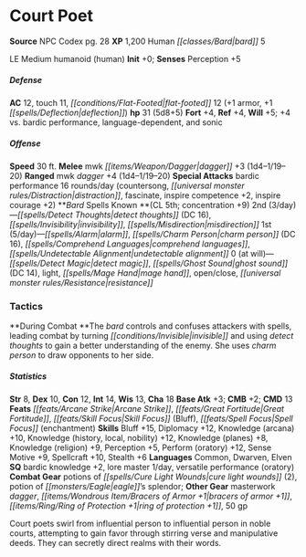 ﻿---
cssclass: [monsters]
title1: Court Poet
title2: Court Poet
CR: 4
sources:
- name: NPC Codex
  page: 28
  link: http://paizo.com/products/btpy8v3a?Pathfinder-Roleplaying-Game-NPC-Codex
XP: 1200
race: Human
classes:
- bard 5
alignment: LE
size: Medium
type: humanoid
subtypes:
- human
initiative:
  bonus: 0
AC:
  AC: 12
  touch: 11
  flat_footed: 12
  components:
    armor: 1
    deflection: 1
HP:
  HP: 31
  long: 5d8+5
saves:
  fort: 4
  ref: 4
  will: 5
  other: +4 vs. bardic performance, language-dependent, and sonic
speeds:
  base: 30
attacks:
  melee:
  - - text: mwk dagger +3 (1d4-1/19-20)
      entries:
      - - damage: 1d4-1
          crit_range: 19-20
      attack: mwk dagger
      bonus:
      - 3
  ranged:
  - - text: mwk dagger +4 (1d4-1/19-20)
      entries:
      - - damage: 1d4-1
          crit_range: 19-20
      attack: mwk dagger
      bonus:
      - 4
  special:
  - bardic performance 16 rounds/day (countersong, distraction, fascinate, inspire
    competence +2, inspire courage +2)
spells:
  entries:
  - name: detect thoughts
    source: Bard
    level: 2
    DC: 16
  - name: invisibility
    source: Bard
    level: 2
  - name: misdirection
    source: Bard
    level: 2
  - name: alarm
    source: Bard
    level: 1
  - name: charm person
    source: Bard
    level: 1
    DC: 16
  - name: comprehend languages
    source: Bard
    level: 1
  - name: undetectable alignment
    source: Bard
    level: 1
  - name: detect magic
    source: Bard
    level: 0
  - name: ghost sound
    source: Bard
    level: 0
    DC: 14
  - name: light
    source: Bard
    level: 0
  - name: mage hand
    source: Bard
    level: 0
  - name: open/close
    source: Bard
    level: 0
  - name: resistance
    source: Bard
    level: 0
  sources:
  - name: Bard
    type: known
    CL: 5
    concentration: 9
    slots:
      2: 3
      1: 5
      0: at-will
tactics:
  During Combat: The bard controls and confuses attackers with spells, leading combat
    by turning invisible and using detect thoughts to gain a better understanding
    of the enemy. She uses charm person to draw opponents to her side.
ability_scores:
  STR: 8
  DEX: 10
  CON: 12
  INT: 14
  WIS: 13
  CHA: 18
BAB: 3
CMB: 2
CMD: 13
feats:
- name: Arcane Strike
- name: Great Fortitude
- name: Skill Focus (Bluff)
- name: Spell Focus (enchantment)
skills:
  Bluff: 15
  Diplomacy: 12
  Knowledge (arcana): 10
  Knowledge (history): 12
  Knowledge (local): 12
  Knowledge (nobility): 12
  Knowledge (planes): 8
  Knowledge (religion): 9
  Perception: 5
  Perform (oratory): 12
  Sense Motive: 9
  Spellcraft: 10
  Stealth: 6
languages:
- Common
- Dwarven
- Elven
special_qualities:
- bardic knowledge +2
- lore master 1/day
- versatile performance (oratory)
gear:
  combat:
  - potions of cure light wounds (2)
  - potion of eagle's splendor
  other:
  - masterwork dagger
  - bracers of armor +1
  - ring of protection +1
  - 50 gp
desc_long: Court poets swirl from influential person to influential person in noble
  courts, attempting to gain favor through stirring verse and manipulative deeds.
  They can secretly direct realms with their words.

---

# Court Poet

**Source** NPC Codex pg. 28
**XP** 1,200
Human _[[classes/Bard|bard]]_ 5

LE Medium humanoid (human)
**Init** +0; **Senses** Perception +5

##### Defense

**AC** 12, touch 11, _[[conditions/Flat-Footed|flat-footed]]_ 12 (+1 armor, +1 _[[spells/Deflection|deflection]]_)
**hp** 31 (5d8+5)
**Fort** +4, **Ref** +4, **Will** +5; +4 vs. bardic performance, language-dependent, and sonic

##### Offense
**Speed** 30 ft.
**Melee** mwk _[[items/Weapon/Dagger|dagger]]_ +3 (1d4–1/19–20)
**Ranged** mwk _dagger_ +4 (1d4–1/19–20)
**Special Attacks** bardic performance 16 rounds/day (countersong, _[[universal monster rules/Distraction|distraction]]_, fascinate, inspire competence +2, inspire courage +2)
**_Bard_ Spells Known **(CL 5th; concentration +9)
2nd (3/day)—_[[spells/Detect Thoughts|detect thoughts]]_ (DC 16), _[[spells/Invisibility|invisibility]]_, _[[spells/Misdirection|misdirection]]_
1st (5/day)—_[[spells/Alarm|alarm]]_, _[[spells/Charm Person|charm person]]_ (DC 16), _[[spells/Comprehend Languages|comprehend languages]]_, _[[spells/Undetectable Alignment|undetectable alignment]]_
0 (at will)—_[[spells/Detect Magic|detect magic]]_, _[[spells/Ghost Sound|ghost sound]]_ (DC 14), light, _[[spells/Mage Hand|mage hand]]_, open/close, _[[universal monster rules/Resistance|resistance]]_

### Tactics

**During Combat **The _bard_ controls and confuses attackers with spells, leading combat by turning _[[conditions/Invisible|invisible]]_ and using _detect thoughts_ to gain a better understanding of the enemy. She uses _charm person_ to draw opponents to her side.

##### Statistics
**Str** 8, **Dex** 10, **Con** 12, **Int** 14, **Wis** 13, **Cha** 18
**Base Atk** +3; **CMB** +2; **CMD** 13
**Feats** _[[feats/Arcane Strike|Arcane Strike]]_, _[[feats/Great Fortitude|Great Fortitude]]_, _[[feats/Skill Focus|Skill Focus]]_ (Bluff), _[[feats/Spell Focus|Spell Focus]]_ (enchantment)
**Skills** Bluff +15, Diplomacy +12, Knowledge (arcana) +10, Knowledge (history, local, nobility) +12, Knowledge (planes) +8, Knowledge (religion) +9, Perception +5, Perform (oratory) +12, Sense Motive +9, Spellcraft +10, Stealth +6
**Languages** Common, Dwarven, Elven
**SQ** bardic knowledge +2, lore master 1/day, versatile performance (oratory)
**Combat Gear** potions of _[[spells/Cure Light Wounds|cure light wounds]]_ (2), potion of _[[monsters/Eagle|eagle]]_’s splendor; **Other Gear** masterwork _dagger_, _[[items/Wondrous Item/Bracers of Armor +1|bracers of armor +1]]_, _[[items/Ring/Ring of Protection +1|ring of protection +1]]_, 50 gp

Court poets swirl from influential person to influential person in noble courts, attempting to gain favor through stirring verse and manipulative deeds. They can secretly direct realms with their words.